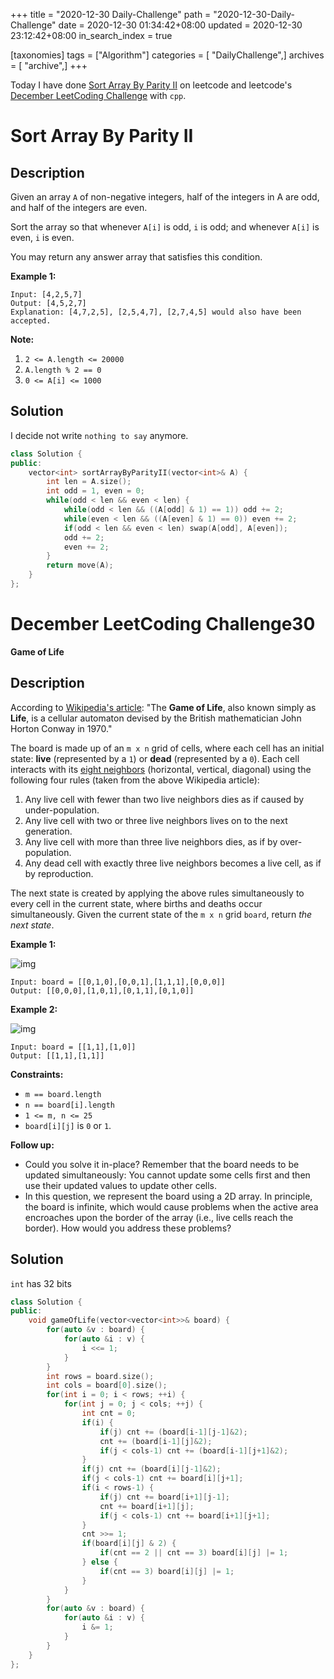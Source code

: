+++
title = "2020-12-30 Daily-Challenge"
path = "2020-12-30-Daily-Challenge"
date = 2020-12-30 01:34:42+08:00
updated = 2020-12-30 23:12:42+08:00
in_search_index = true

[taxonomies]
tags = ["Algorithm"]
categories = [ "DailyChallenge",]
archives = [ "archive",]
+++

Today I have done [Sort Array By Parity II](https://leetcode.com/problems/sort-array-by-parity-ii/) on leetcode and leetcode's [December LeetCoding Challenge](https://leetcode.com/explore/challenge/card/december-leetcoding-challenge/572/week-4-december-22nd-december-28th/3586/) with `cpp`.

<!-- more -->
# Sort Array By Parity II

## Description

Given an array `A` of non-negative integers, half of the integers in A are odd, and half of the integers are even.

Sort the array so that whenever `A[i]` is odd, `i` is odd; and whenever `A[i]` is even, `i` is even.

You may return any answer array that satisfies this condition.

**Example 1:**

```
Input: [4,2,5,7]
Output: [4,5,2,7]
Explanation: [4,7,2,5], [2,5,4,7], [2,7,4,5] would also have been accepted.
```

**Note:**

1. `2 <= A.length <= 20000`
2. `A.length % 2 == 0`
3. `0 <= A[i] <= 1000`

## Solution

I decide not write `nothing to say` anymore.

``` cpp
class Solution {
public:
    vector<int> sortArrayByParityII(vector<int>& A) {
        int len = A.size();
        int odd = 1, even = 0;
        while(odd < len && even < len) {
            while(odd < len && ((A[odd] & 1) == 1)) odd += 2;
            while(even < len && ((A[even] & 1) == 0)) even += 2;
            if(odd < len && even < len) swap(A[odd], A[even]);
            odd += 2;
            even += 2;
        }
        return move(A);
    }
};
```

# December LeetCoding Challenge30

**Game of Life**

## Description

According to [Wikipedia's article](https://en.wikipedia.org/wiki/Conway's_Game_of_Life): "The **Game of Life**, also known simply as **Life**, is a cellular automaton devised by the British mathematician John Horton Conway in 1970."

The board is made up of an `m x n` grid of cells, where each cell has an initial state: **live** (represented by a `1`) or **dead** (represented by a `0`). Each cell interacts with its [eight neighbors](https://en.wikipedia.org/wiki/Moore_neighborhood) (horizontal, vertical, diagonal) using the following four rules (taken from the above Wikipedia article):

1. Any live cell with fewer than two live neighbors dies as if caused by under-population.
2. Any live cell with two or three live neighbors lives on to the next generation.
3. Any live cell with more than three live neighbors dies, as if by over-population.
4. Any dead cell with exactly three live neighbors becomes a live cell, as if by reproduction.

The next state is created by applying the above rules simultaneously to every cell in the current state, where births and deaths occur simultaneously. Given the current state of the `m x n` grid `board`, return *the next state*.

**Example 1:**

![img](https://assets.leetcode.com/uploads/2020/12/26/grid1.jpg)

```
Input: board = [[0,1,0],[0,0,1],[1,1,1],[0,0,0]]
Output: [[0,0,0],[1,0,1],[0,1,1],[0,1,0]]
```

**Example 2:**

![img](https://assets.leetcode.com/uploads/2020/12/26/grid2.jpg)

```
Input: board = [[1,1],[1,0]]
Output: [[1,1],[1,1]]
```

**Constraints:**

- `m == board.length`
- `n == board[i].length`
- `1 <= m, n <= 25`
- `board[i][j]` is `0` or `1`.

**Follow up:**

- Could you solve it in-place? Remember that the board needs to be updated simultaneously: You cannot update some cells first and then use their updated values to update other cells.
- In this question, we represent the board using a 2D array. In principle, the board is infinite, which would cause problems when the active area encroaches upon the border of the array (i.e., live cells reach the border). How would you address these problems?

## Solution

`int` has 32 bits

``` cpp
class Solution {
public:
    void gameOfLife(vector<vector<int>>& board) {
        for(auto &v : board) {
            for(auto &i : v) {
                i <<= 1;
            }
        }
        int rows = board.size();
        int cols = board[0].size();
        for(int i = 0; i < rows; ++i) {
            for(int j = 0; j < cols; ++j) {
                int cnt = 0;
                if(i) {
                    if(j) cnt += (board[i-1][j-1]&2);
                    cnt += (board[i-1][j]&2);
                    if(j < cols-1) cnt += (board[i-1][j+1]&2);
                }
                if(j) cnt += (board[i][j-1]&2);
                if(j < cols-1) cnt += board[i][j+1];
                if(i < rows-1) {
                    if(j) cnt += board[i+1][j-1];
                    cnt += board[i+1][j];
                    if(j < cols-1) cnt += board[i+1][j+1];
                }
                cnt >>= 1;
                if(board[i][j] & 2) {
                    if(cnt == 2 || cnt == 3) board[i][j] |= 1;
                } else {
                    if(cnt == 3) board[i][j] |= 1;
                }
            }
        }
        for(auto &v : board) {
            for(auto &i : v) {
                i &= 1;
            }
        }
    }
};
```